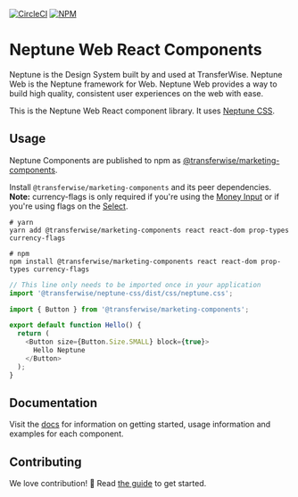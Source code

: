 [![CircleCI](https://circleci.com/gh/transferwise/marketing-components.svg?style=shield)](https://circleci.com/gh/transferwise/marketing-components) [![NPM](https://badge.fury.io/js/%40transferwise%2Fcomponents.svg)](https://www.npmjs.com/package/@transferwise/marketing-components)

# Neptune Web React Components

Neptune is the Design System built by and used at TransferWise. Neptune Web is the Neptune framework for Web. Neptune Web provides a way to build high quality, consistent user experiences on the web with ease.

This is the Neptune Web React component library. It uses [Neptune CSS](https://github.com/transferwise/marketing-components/tree/master/packages/css).

## Usage

Neptune Components are published to npm as [@transferwise/marketing-components](https://www.npmjs.com/package/@transferwise/marketing-components).

Install `@transferwise/marketing-components` and its peer dependencies. **Note:** currency-flags is only required if you're using the [Money Input](https://transferwise.github.io/marketing-components/components/MoneyInput) or if you're using flags on the [Select](https://transferwise.github.io/marketing-components/components/Select).

```
# yarn
yarn add @transferwise/marketing-components react react-dom prop-types currency-flags

# npm
npm install @transferwise/marketing-components react react-dom prop-types currency-flags
```

```js
// This line only needs to be imported once in your application
import '@transferwise/neptune-css/dist/css/neptune.css';

import { Button } from '@transferwise/marketing-components';

export default function Hello() {
  return (
    <Button size={Button.Size.SMALL} block={true}>
      Hello Neptune
    </Button>
  );
}
```

## Documentation

Visit the [docs](https://transferwise.github.io/marketing-components) for information on getting started, usage information and examples for each component.

## Contributing

We love contribution! 🙏 Read [the guide](https://github.com/transferwise/marketing-components/blob/master/packages/components/CONTRIBUTING.md) to get started.
